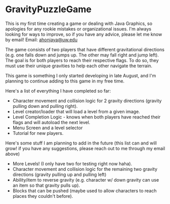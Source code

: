 # GravityPuzzleGame
This is my first time creating a game or dealing with Java Graphics, so apologies for any rookie mistakes or organizational issues. I'm always looking for ways to improve, so if you have any advice, please let me know by email! 
Email: ahonjaya@uw.edu
  
The game consists of two players that have different gravitational directions (e.g. one falls down and jumps up. The other may fall right and jump left). 
The goal is for both players to reach their respective flags. To do so, they must use their unique gravities to help each other navigate the terrain. 

This game is something I only started developing in late August, and I'm planning to continue adding to this game in my free time. 

Here's a list of everything I have completed so far: 
- Character movement and collision logic for 2 gravity directions (gravity pulling down and pulling right). 
- Level creator/loader that will load a level from a given image.
- Level Completion Logic - knows when both players have reached their flags and will autoload the next level. 
- Menu Screen and a level selector
- Tutorial for new players.

Here's some stuff I am planning to add in the future (this list can and will grow! if you have any suggestions, please reach out to me through my email above)
- More Levels! (I only have two for testing right now haha). 
- Character movement and collision logic for the remaining two gravity directions (gravity pulling up and pulling left)
- Ability/item to reverse gravity (e.g. character w/ down gravity can use an item so that gravity pulls up).
- Blocks that can be pushed (maybe used to allow characters to reach places they couldn't before).
  





  
